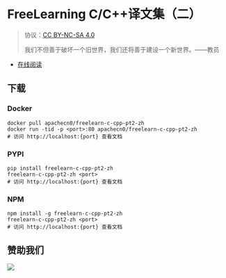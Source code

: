 # FreeLearning C/C++译文集（二）

> 协议：[CC BY-NC-SA 4.0](http://creativecommons.org/licenses/by-nc-sa/4.0/)
> 
> 我们不但善于破坏一个旧世界，我们还将善于建设一个新世界。——教员

* [在线阅读](https://flcc2.flygon.net)


## 下载

### Docker

```
docker pull apachecn0/freelearn-c-cpp-pt2-zh
docker run -tid -p <port>:80 apachecn0/freelearn-c-cpp-pt2-zh
# 访问 http://localhost:{port} 查看文档
```

### PYPI

```
pip install freelearn-c-cpp-pt2-zh
freelearn-c-cpp-pt2-zh <port>
# 访问 http://localhost:{port} 查看文档
```

### NPM

```
npm install -g freelearn-c-cpp-pt2-zh
freelearn-c-cpp-pt2-zh <port>
# 访问 http://localhost:{port} 查看文档
```

## 赞助我们

![](http://data.apachecn.org/img/about/donate.jpg)

